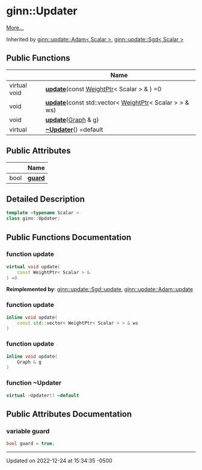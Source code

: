 # ginn::Updater


 [More...](#detailed-description)

Inherited by [ginn::update::Adam< Scalar >](api/Classes/classginn_1_1update_1_1_adam.md), [ginn::update::Sgd< Scalar >](api/Classes/classginn_1_1update_1_1_sgd.md)

## Public Functions

<span class="api-table">

|                | Name           |
| -------------- | -------------- |
| virtual void | **[update](api/Classes/classginn_1_1_updater.md#function-update)**(const [WeightPtr](api/Classes/classginn_1_1_ptr.md)< Scalar > & ) =0 |
| void | **[update](api/Classes/classginn_1_1_updater.md#function-update)**(const std::vector< [WeightPtr](api/Classes/classginn_1_1_ptr.md)< Scalar > > & ws) |
| void | **[update](api/Classes/classginn_1_1_updater.md#function-update)**([Graph](api/Classes/classginn_1_1_graph.md) & g) |
| virtual | **[~Updater](api/Classes/classginn_1_1_updater.md#function-~updater)**() =default |


</span>

## Public Attributes

<span class="api-table">

|                | Name           |
| -------------- | -------------- |
| bool | **[guard](api/Classes/classginn_1_1_updater.md#variable-guard)**  |


</span>

## Detailed Description

```cpp
template <typename Scalar >
class ginn::Updater;
```

## Public Functions Documentation

### function update

```cpp
virtual void update(
    const WeightPtr< Scalar > & 
) =0
```


**Reimplemented by**: [ginn::update::Sgd::update](api/Classes/classginn_1_1update_1_1_sgd.md#function-update), [ginn::update::Adam::update](api/Classes/classginn_1_1update_1_1_adam.md#function-update)


### function update

```cpp
inline void update(
    const std::vector< WeightPtr< Scalar > > & ws
)
```


### function update

```cpp
inline void update(
    Graph & g
)
```


### function ~Updater

```cpp
virtual ~Updater() =default
```


## Public Attributes Documentation

### variable guard

```cpp
bool guard = true;
```


-------------------------------

Updated on 2022-12-24 at 15:34:35 -0500